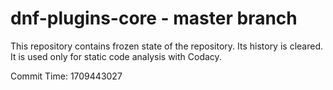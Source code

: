 # dnf-plugins-core - master branch

This repository contains frozen state of the repository.
Its history is cleared. It is used only for static code
analysis with Codacy.

Commit Time: 1709443027